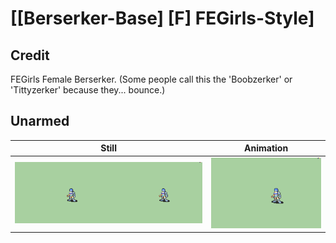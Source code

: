 # [\[Berserker-Base\] \[F\] FEGirls-Style]

## Credit

FEGirls Female Berserker. (Some people call this the 'Boobzerker' or 'Tittyzerker' because they... bounce.)
	
## Unarmed

| Still | Animation |
| :---: | :-------: |
| ![Unarmed still](./Unarmed_000.png) | ![Unarmed animation](./Unarmed.gif) |
